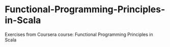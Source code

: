 # Functional-Programming-Principles-in-Scala
Exercises from Coursera course: Functional Programming Principles in Scala

